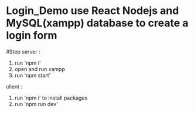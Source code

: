 ﻿# Login_Demo use React Nodejs and MySQL(xampp) database to create a login form 
#Step
server : 
1. run 'npm i'
2. open and run xampp
3. run 'npm start'

client :
1. run 'npm i' to install packages
2. run 'npm run dev'
